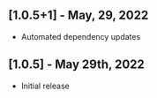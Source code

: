 ## [1.0.5+1] - May, 29, 2022

* Automated dependency updates


## [1.0.5] - May 29th, 2022

* Initial release

